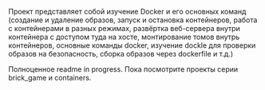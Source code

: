 Проект представляет собой изучение Docker и его основных команд (создание и удаление образов, запуск и остановка контейнеров, работа с контейнерами в разных режимах, развёртка веб-сервера внутри контейнера с доступом туда на хосте, монтирование томов внутрь контейнеров, основные команды docker, изучение dockle для проверки образов на безопасность, сборка образов через dockerfile и т.д.)

Полноценное readme in progress. Пока посмотрите проекты серии brick_game и containers.
